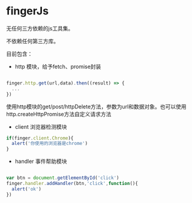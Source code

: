 # fingerJs

无任何三方依赖的js工具集。


不依赖任何第三方库。


目前包含：

* http 模块，给予fetch、promise封装

````js

finger.http.get(url,data).then((result) => {
  ...
})

````

使用http模块的get/post/httpDelete方法，参数为url和数据对象。也可以使用http.createHttpPromise方法自定义请求方法


* client 浏览器检测模块

````js
if(finger.client.Chrome){
  alert('你使用的浏览器是chrome')
}
````

* handler 事件帮助模块

````js

var btn = document.getElementById('click')
finger.handler.addHandler(btn,'click',function(){
  alert('ok')
})

````